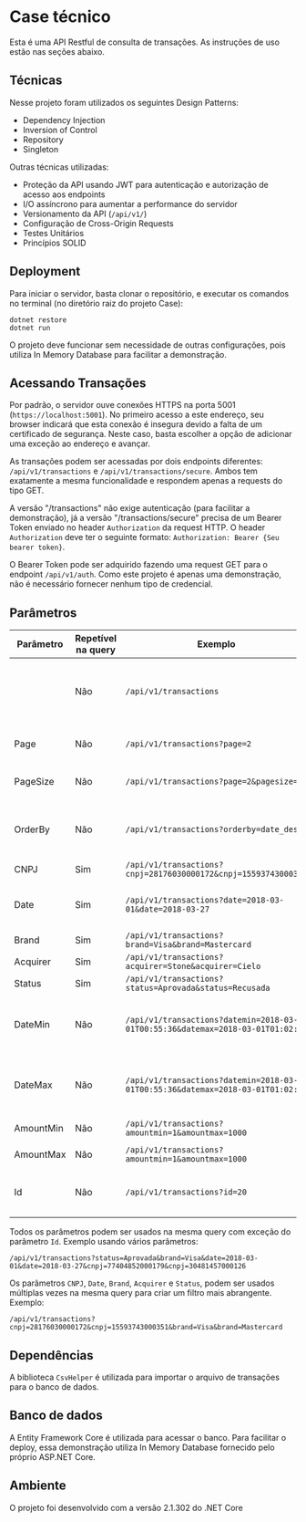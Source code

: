 # Case técnico

Esta é uma API Restful de consulta de transações. As instruções de uso estão nas seções abaixo.

## Técnicas

Nesse projeto foram utilizados os seguintes Design Patterns:

- Dependency Injection
- Inversion of Control
- Repository
- Singleton

Outras técnicas utilizadas:

- Proteção da API usando JWT para autenticação e autorização de acesso aos endpoints
- I/O assíncrono para aumentar a performance do servidor
- Versionamento da API (`/api/v1/`)
- Configuração de Cross-Origin Requests
- Testes Unitários
- Princípios SOLID

## Deployment

Para iniciar o servidor, basta clonar o repositório, e executar os comandos no terminal (no diretório raiz do projeto Case):
```
dotnet restore
dotnet run
```
O projeto deve funcionar sem necessidade de outras configurações, pois utiliza In Memory Database para facilitar a demonstração.

## Acessando Transações

Por padrão, o servidor ouve conexões HTTPS na porta 5001 (`https://localhost:5001`). No primeiro acesso a este endereço, seu browser indicará que esta conexão é insegura devido a falta de um certificado de segurança. Neste caso, basta escolher a opção de adicionar uma exceção ao endereço e avançar.

As transações podem ser acessadas por dois endpoints diferentes: `/api/v1/transactions` e `/api/v1/transactions/secure`. Ambos tem exatamente a mesma funcionalidade e respondem apenas a requests do tipo GET.

A versão "/transactions" não exige autenticação (para facilitar a demonstração), já a versão "/transactions/secure" precisa de um Bearer Token enviado no header `Authorization` da request HTTP. O header `Authorization` deve ter o seguinte formato: `Authorization: Bearer {Seu bearer token}`.

O Bearer Token pode ser adquirido fazendo uma request GET para o endpoint `/api/v1/auth`. Como este projeto é apenas uma demonstração, não é necessário fornecer nenhum tipo de credencial.

## Parâmetros

|Parâmetro | Repetível na query | Exemplo | Detalhe |
|----------|------|------|------|
| | Não |`/api/v1/transactions` | Retorna a primeira página de resultados (20 resultados). Equivalente a `/api/v1/transactions?page=1` |
| Page | Não |`/api/v1/transactions?page=2` | O valor padrão é de 20 resultados por página |
| PageSize | Não |`/api/v1/transactions?page=2&pagesize=6` | Altera o valor máximo de resultados por página |
| OrderBy | Não |`/api/v1/transactions?orderby=date_desc` | Possíveis valores para este parâmetro são `date_asc`, `date_desc`, `amount_asc` e `amount_desc` |
| CNPJ | Sim |`/api/v1/transactions?cnpj=28176030000172&cnpj=15593743000351` |  |
| Date | Sim |`/api/v1/transactions?date=2018-03-01&date=2018-03-27` | Ideal para pesquisar dias separados, por exemplo: dia 10, 15 e 30 |
| Brand | Sim |`/api/v1/transactions?brand=Visa&brand=Mastercard` |  |
| Acquirer | Sim |`/api/v1/transactions?acquirer=Stone&acquirer=Cielo` |  |
| Status | Sim |`/api/v1/transactions?status=Aprovada&status=Recusada` |  |
| DateMin | Não |`/api/v1/transactions?datemin=2018-03-01T00:55:36&datemax=2018-03-01T01:02:38` | Ideal para pesquisas baseadas em uma sequência de dias, horas, minutos, ou segundos |
| DateMax | Não |`/api/v1/transactions?datemin=2018-03-01T00:55:36&datemax=2018-03-01T01:02:38` | Ideal para pesquisas baseadas em uma sequência de dias, horas, minutos, ou segundos |
| AmountMin | Não |`/api/v1/transactions?amountmin=1&amountmax=1000` | Valor da transação em centavos |
| AmountMax | Não |`/api/v1/transactions?amountmin=1&amountmax=1000` | Valor da transação em centavos |
| Id | Não |`/api/v1/transactions?id=20` | Id da transação. Não pode ser usado em conjunto com nenhum outro parâmetro |

Todos os parâmetros podem ser usados na mesma query com exceção do parâmetro `Id`. Exemplo usando vários parâmetros:

`/api/v1/transactions?status=Aprovada&brand=Visa&date=2018-03-01&date=2018-03-27&cnpj=77404852000179&cnpj=30481457000126`

Os parâmetros `CNPJ`, `Date`, `Brand`, `Acquirer` e `Status`, podem ser usados múltiplas vezes na mesma query para criar um filtro mais abrangente. Exemplo:

`/api/v1/transactions?cnpj=28176030000172&cnpj=15593743000351&brand=Visa&brand=Mastercard`

## Dependências

A biblioteca `CsvHelper` é utilizada para importar o arquivo de transações para o banco de dados.

## Banco de dados

A Entity Framework Core é utilizada para acessar o banco. Para facilitar o deploy, essa demonstração utiliza In Memory Database fornecido pelo próprio ASP.NET Core.

## Ambiente

O projeto foi desenvolvido com a versão 2.1.302 do .NET Core
